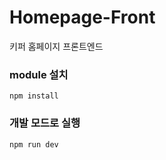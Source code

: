 # Homepage-Front

키퍼 홈페이지 프론트엔드

### module 설치

```
npm install
```

### 개발 모드로 실행

```
npm run dev
```
